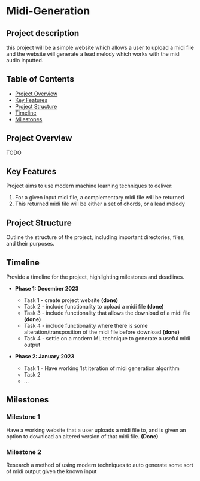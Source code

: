 # Midi-Generation

## Project description
this project will be a simple website which allows a user to upload a midi file and the website will generate a lead melody which works with the midi audio inputted. 

## Table of Contents

- [Project Overview](#project-overview)
- [Key Features](#key-features)
- [Project Structure](#project-structure)
- [Timeline](#timeline)
- [Milestones](#milestones)

## Project Overview

TODO 

## Key Features

Project aims to use modern machine learning techniques to deliver: 
1. For a given input midi file, a complementary midi file will be returned
2. This returned midi file will be either a set of chords, or a lead melody

## Project Structure

Outline the structure of the project, including important directories, files, and their purposes.

## Timeline

Provide a timeline for the project, highlighting milestones and deadlines.

- **Phase 1: December 2023**
  - Task 1 - create project website **(done)**
  - Task 2 - include functionality to upload a midi file **(done)**
  - Task 3 - include functionality that allows the download of a midi file **(done)**
  - Task 4 - include functionality where there is some alteration/transposition of the midi file before download **(done)**
  - Task 4 - settle on a modern ML technique to generate a useful midi output

- **Phase 2: January 2023**
  - Task 1 - Have working 1st iteration of midi generation algorithm
  - Task 2
  - ...

## Milestones 
### Milestone 1 
Have a working website that a user uploads a midi file to, and is given an option to download an altered version of that midi file. **(Done)**

### Milestone 2 
Research a method of using modern techniques to auto generate some sort of midi output given the known input
